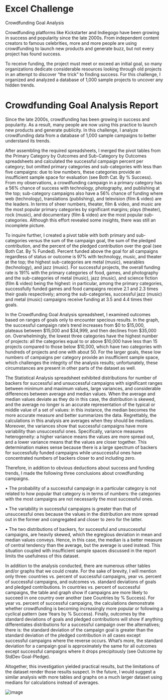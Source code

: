 # Excel Challenge
Crowdfunding Goal Analysis

Crowdfunding platforms like Kickstarter and Indiegogo have been growing in success and popularity since the late 2000s. From independent content creators to famous celebrities, more and more people are using crowdfunding to launch new products and generate buzz, but not every project has found success.

To receive funding, the project must meet or exceed an initial goal, so many organizations dedicate considerable resources looking through old projects in an attempt to discover “the trick” to finding success. For this challenge, I organized and analyzed a database of 1,000 sample projects to uncover any hidden trends.


# Crowdfunding Goal Analysis Report

Since the late 2000s, crowdfunding has been growing in success and popularity.  As a result, many people are now using this practice to launch new products and generate publicity.  In this challenge, I analyze crowdfunding data from a database of 1,000 sample campaigns to better understand its trends.

After assembling the required spreadsheets, I merged the pivot tables from the Primary Category by Outcomes and Sub-Category by Outcomes spreadsheets and calculated the successful campaign percent per category; but omitted primary categories and sub-categories with less than five campaigns: due to low numbers, these categories provide an insufficient sample space for evaluation (see Both Cat. By % Success).  From my observations, a crowdfunding campaign in a primary category has a 56% chance of success with technology, photography, and publishing at the top; sub-category campaigns also have a 56% chance of funding where web (technology), translations (publishing), and television (film & video) are the leaders.  In terms of sheer numbers, theater, film & video, and music are the most popular primary categories by significant margins; plays (theater), rock (music), and documentary (film & video) are the most popular sub-categories.  Although this effort revealed some insights, there was still an incomplete picture.

To inquire further, I created a pivot table with both primary and sub-categories versus the sum of the campaign goal, the sum of the pledged contribution, and the percent of the pledged contribution over the goal (see Both Cat. By % Funded).  Percent funded above the goal for all campaigns regardless of status or outcome is 97% with technology, music, and theater at the top; the highest sub-categories are metal (music), wearables (technology), and jazz (music).  For successful projects, the overall funding rate is 191% with the primary categories of food, games, and photography and the sub-categories of metal (music), jazz (music), and science fiction (film & video) being the highest: in particular, among the primary categories, successfully funded games and food campaigns receive 2.1 and 2.3 times their goals respectively; among the sub-categories, successful jazz (music) and metal (music) campaigns receive funding at 3.5 and 4.4 times their goals.

In the Crowdfunding Goal Analysis spreadsheet, I examined outcomes based on ranges of goals only to encounter specious results.  In the graph, the successful campaign rate’s trend increases from $0 to $15,000, plateaus between $15,000 and $34,999, and then declines from $35,000 on.  Overwhelmingly, the lowest three categories have the highest number of projects: all the categories equal to or above $10,000 have less than 15 projects compared to those below $10,000, which have two categories with hundreds of projects and one with about 50.  For the larger goals, these low numbers of campaigns per category provide an insufficient sample space, which challenges the integrity of the analysis results; unfortunately, these circumstances are present in other parts of the dataset as well.

The Statistical Analysis spreadsheet exhibited distributions for number of backers for successful and unsuccessful campaigns with significant ranges between minimum and maximum values, large variances, and considerable differences between average and median values.  When the average and median values deviate as they do in this case, the distribution is skewed, and the average no longer is an accurate representation of the typical or middle value of a set of values: in this instance, the median becomes the more accurate measure and better summarizes the data.  Regrettably, the calculations in this analysis are averages when they should be medians.  Moreover, the variances show that successful campaigns have more variability than unsuccessful ones.  Specifically, variance measures heterogeneity: a higher variance means the values are more spread out, and a lower variance means that the values are closer together.  This determination makes sense because there is a large spectrum of backers for successfully funded campaigns while unsuccessful ones have concentrated numbers of backers closer to and including zero. 

Therefore, in addition to obvious deductions about success and funding trends, I made the following three conclusions about crowdfunding campaigns.

•	The probability of a successful campaign in a particular category is not related to how popular that category is in terms of numbers: the categories with the most campaigns are not necessarily the most successful ones.

•	The variability in successful campaigns is greater than that of unsuccessful ones because the values in the distribution are more spread out in the former and congregated and closer to zero for the latter.  

•	The two distributions of backers, for successful and unsuccessful campaigns, are heavily skewed, which the egregious deviation in mean and median values conveys.  Hence, in this case, the median is a better measure of central tendency than the average, but the average is used instead.  This situation coupled with insufficient sample spaces discussed in the report limits the usefulness of this dataset. 

In addition to the analysis conducted, there are numerous other tables and/or graphs that we could create.  For the sake of brevity, I will mention only three: countries vs. percent of successful campaigns, year vs. percent of successful campaigns, and outcomes vs. standard deviations of goals and pledged contributions.  In countries vs. percent of successful campaigns, the table and graph show if campaigns are more likely to succeed in one country over another (see Countries by % Success).  For year vs. percent of successful campaigns, the calculations demonstrate whether crowdfunding is becoming increasingly more popular or following a cyclical pattern (see Years by % Success).  Finally, outcomes by the standard deviations of goals and pledged contributions will show if anything differentiates distributions for a successful campaign over the alternatives; there is: the standard deviation of the campaign goal is greater than the standard deviation of the pledged contribution in all cases except successful campaigns where the reverse occurs.  What’s more, the standard deviation for a campaign goal is approximately the same for all outcomes except successful campaigns where it drops precipitously (see Outcome by StdDev Goal-Pledge).   

Altogether, this investigation yielded practical results, but the limitations of the dataset render those results suspect.  In the future, I would suggest a similar analysis with more tables and graphs on a much larger dataset using medians for calculations instead of averages.

![image](https://github.com/njgeorge000158/excel-challenge/assets/137228821/41c0cdfa-3d76-416e-b5ac-b10997f394ec)
